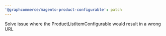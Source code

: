 ```yaml
---
'@graphcommerce/magento-product-configurable': patch
---
```


Solve issue where the ProductListItemConfigurable would result in a wrong URL
